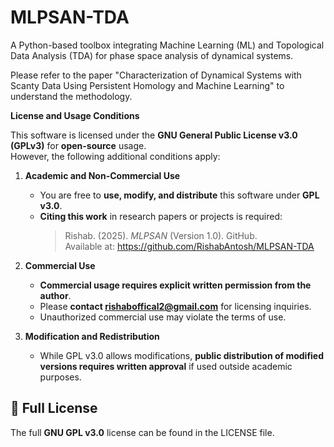 # MLPSAN-TDA
A Python-based toolbox integrating Machine Learning (ML) and Topological Data Analysis (TDA) for phase space analysis of dynamical systems.


Please refer to the paper "Characterization of Dynamical Systems with Scanty Data
Using Persistent Homology and Machine Learning" to understand the methodology.




**License and Usage Conditions**

This software is licensed under the **GNU General Public License v3.0 (GPLv3)** for **open-source** usage.  
However, the following additional conditions apply:

1. **Academic and Non-Commercial Use**  
   - You are free to **use, modify, and distribute** this software under **GPL v3.0**.
   - **Citing this work** in research papers or projects is required:
     > Rishab. (2025). *MLPSAN* (Version 1.0). GitHub.  
     > Available at: https://github.com/RishabAntosh/MLPSAN-TDA
  
2. **Commercial Use**  
   - **Commercial usage requires explicit written permission from the author**.  
   - Please **contact rishaboffical2@gmail.com** for licensing inquiries.  
   - Unauthorized commercial use may violate the terms of use.

3. **Modification and Redistribution**  
   - While GPL v3.0 allows modifications, **public distribution of modified versions requires written approval** if used outside academic purposes.

## 📜 Full License
The full **GNU GPL v3.0** license can be found in the LICENSE file.
